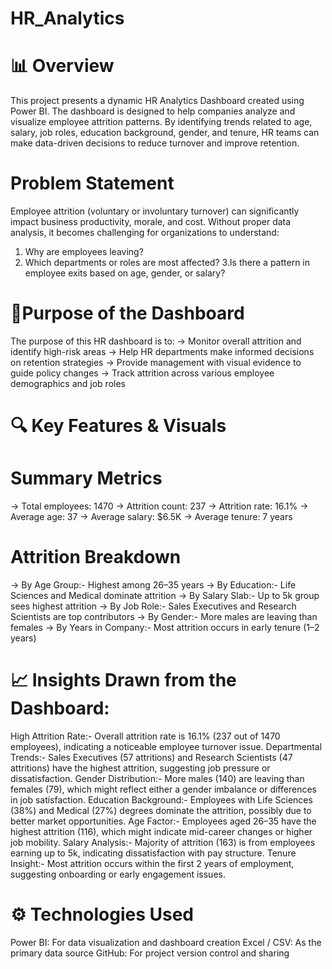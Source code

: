 # HR_Analytics
# 📊 Overview
This project presents a dynamic HR Analytics Dashboard created using Power BI. The dashboard is designed to help companies analyze and visualize employee attrition patterns. By identifying trends related to age, salary, job roles, education background, gender, and tenure, HR teams can make data-driven decisions to reduce turnover and improve retention.
# Problem Statement
Employee attrition (voluntary or involuntary turnover) can significantly impact business productivity, morale, and cost. Without proper data analysis, it becomes challenging for organizations to understand:
1. Why are employees leaving?
2. Which departments or roles are most affected?
3.Is there a pattern in employee exits based on age, gender, or salary?
# 🎯Purpose of the Dashboard
The purpose of this HR dashboard is to:
-> Monitor overall attrition and identify high-risk areas
-> Help HR departments make informed decisions on retention strategies
-> Provide management with visual evidence to guide policy changes
-> Track attrition across various employee demographics and job roles
# 🔍 Key Features & Visuals
# Summary Metrics
-> Total employees: 1470
-> Attrition count: 237
-> Attrition rate: 16.1%
-> Average age: 37
-> Average salary: $6.5K
-> Average tenure: 7 years
# Attrition Breakdown
-> By Age Group:- Highest among 26–35 years
-> By Education:- Life Sciences and Medical dominate attrition
-> By Salary Slab:- Up to 5k group sees highest attrition
-> By Job Role:- Sales Executives and Research Scientists are top contributors
-> By Gender:- More males are leaving than females
-> By Years in Company:- Most attrition occurs in early tenure (1–2 years)
# 📈 Insights Drawn from the Dashboard:
High Attrition Rate:- Overall attrition rate is 16.1% (237 out of 1470 employees), indicating a noticeable employee turnover issue.
Departmental Trends:- Sales Executives (57 attritions) and Research Scientists (47 attritions) have the highest attrition, suggesting job pressure or dissatisfaction.
Gender Distribution:- More males (140) are leaving than females (79), which might reflect either a gender imbalance or differences in job satisfaction.
Education Background:- Employees with Life Sciences (38%) and Medical (27%) degrees dominate the attrition, possibly due to better market opportunities.
Age Factor:- Employees aged 26–35 have the highest attrition (116), which might indicate mid-career changes or higher job mobility.
Salary Analysis:- Majority of attrition (163) is from employees earning up to 5k, indicating dissatisfaction with pay structure.
Tenure Insight:- Most attrition occurs within the first 2 years of employment, suggesting onboarding or early engagement issues.
# ⚙️ Technologies Used
Power BI: For data visualization and dashboard creation
Excel / CSV: As the primary data source
GitHub: For project version control and sharing
